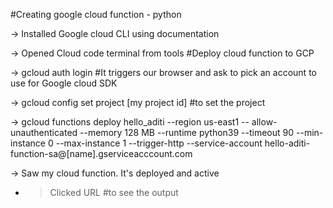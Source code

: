 #Creating google cloud function - python


-> Installed Google cloud CLI using documentation

-> Opened Cloud code terminal from tools
#Deploy cloud function to GCP

-> gcloud auth login
#It triggers our browser and ask to pick an account to use for Google cloud SDK

-> gcloud config set project [my project id]
#to set the project 

-> gcloud functions deploy hello_aditi --region us-east1
-- allow-unauthenticated --memory 128 MB --runtime python39
--timeout 90 --min-instance 0 --max-instance 1 --trigger-http
--service-account hello-aditi-function-sa@[name].gserviceacccount.com

-> Saw my cloud function. It's deployed and active

- > Clicked URL
#to see the output
